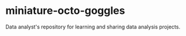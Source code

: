 # miniature-octo-goggles
 Data analyst's repository for learning and sharing data analysis projects.
